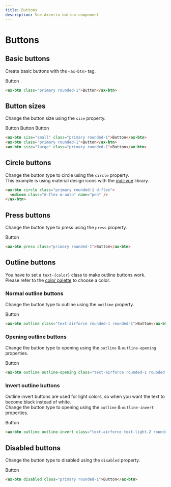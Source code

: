 ```yaml
---
title: Buttons
description: Vue Axentix button component
---
```


# Buttons

## Basic buttons

Create basic buttons with the `<ax-btn>` tag.

<ax-btn class="primary rounded-1">Button</ax-btn>

```html
<ax-btn class="primary rounded-1">Button</ax-btn>
```

## Button sizes

Change the button size using the `size` property.

<ax-btn size="small" class="primary rounded-1">Button</ax-btn>
<ax-btn class="primary rounded-1 mx-3">Button</ax-btn>
<ax-btn size="large" class="primary rounded-1">Button</ax-btn>

```html
<ax-btn size="small" class="primary rounded-1">Button</ax-btn>
<ax-btn class="primary rounded-1">Button</ax-btn>
<ax-btn size="large" class="primary rounded-1">Button</ax-btn>
```

## Circle buttons

Change the button type to circle using the `circle` property.  
This example is using material design icons with the <a target="_blank" href="https://github.com/therufa/mdi-vue">mdi-vue</a> library.

<template>
  <ax-btn circle class="primary rounded-1 d-flex">
    <mdicon class="d-flex m-auto" name="pen"/>
  </ax-btn>
</template>

```html
<ax-btn circle class="primary rounded-1 d-flex">
  <mdicon class="d-flex m-auto" name="pen" />
</ax-btn>
```

## Press buttons

Change the button type to press using the `press` property.

<ax-btn press class="primary rounded-1">Button</ax-btn>

```html
<ax-btn press class="primary rounded-1">Button</ax-btn>
```

## Outline buttons

You have to set a `text-{color}` class to make outline buttons work.  
Please refer to the <a href="https://useaxentix.com/2.0.x/docs/general/colors/" target="_blank">color palette</a> to choose a color.

### Normal outline buttons

Change the button type to outline using the `outline` property.

<ax-btn outline class="text-airforce rounded-1 rounded-1">Button</ax-btn>

```html
<ax-btn outline class="text-airforce rounded-1 rounded-1">Button</ax-btn>
```

### Opening outline buttons

Change the button type to opening using the `outline` & `outline-opening` properties.

<ax-btn outline outline-opening class="text-airforce rounded-1 rounded-1">Button</ax-btn>

```html
<ax-btn outline outline-opening class="text-airforce rounded-1 rounded-1">Button</ax-btn>
```

### Invert outline buttons

Outline invert buttons are used for light colors, so when you want the text to become black instead of white.  
Change the button type to opening using the `outline` & `outline-invert` properties.

<ax-btn outline outline-invert class="text-airforce text-light-2 rounded-1 rounded-1">Button</ax-btn>

```html
<ax-btn outline outline-invert class="text-airforce text-light-2 rounded-1 rounded-1">Button</ax-btn>
```

## Disabled buttons

Change the button type to disabled using the `disabled` property.

<ax-btn disabled class="primary rounded-1">Button</ax-btn>

```html
<ax-btn disabled class="primary rounded-1">Button</ax-btn>
```
